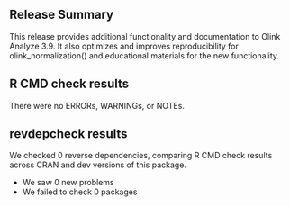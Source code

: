 ## Release Summary

This release provides additional functionality and documentation to Olink Analyze 3.9. It also optimizes and improves reproducibility for olink_normalization() and educational materials for the new functionality.

## R CMD check results

There were no ERRORs, WARNINGs, or NOTEs.

## revdepcheck results

We checked 0 reverse dependencies, comparing R CMD check results across CRAN and dev versions of this package.

 * We saw 0 new problems
 * We failed to check 0 packages
 
 
